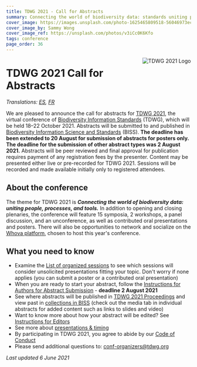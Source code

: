 ```yaml
---
title: TDWG 2021 - Call for Abstracts
summary: Connecting the world of biodiversity data: standards uniting people, processes, and tools
cover_image: https://images.unsplash.com/photo-1625465809518-56046973ecbf
cover_image_by: Sammy Wong
cover_image_ref: https://unsplash.com/photos/v3iCc0K6Kfo
tags: conference
page_order: 36
---
```


<img src="https://static.tdwg.org/conferences/2021/logos/TDWG2021_logo-plant_400w.png" alt="TDWG 2021 Logo" style="float:right;padding-left:10px;padding-bottom:10px">

# TDWG 2021 Call for Abstracts 

_Translations: [ES](https://www.tdwg.org/conferences/2021/es/envio-de-resumenes/), [FR](https://www.tdwg.org/conferences/2021/fr/appel-a-participation/)_

We are pleased to announce the call for abstracts for [TDWG 2021](https://www.tdwg.org/conferences/2021/), the virtual conference of [Biodiversity Information Standards](https://tdwg.org/) (TDWG), which will be held 18–22 October 2021. Abstracts will be submitted to and published in [Biodiversity Information Science and Standards](https://biss.pensoft.net/) (BISS). **The deadline has been extended to 20 August for submission of abstracts for posters only. The deadline for the submission of other abstract types was 2 August 2021.** Abstracts will be peer reviewed and final approval for publication requires payment of any registration fees by the presenter. Content may be presented either live or pre-recorded for TDWG 2021. Sessions will be recorded and made available initially only to registered attendees.

## About the conference

The theme for TDWG 2021 is _**Connecting the world of biodiversity data: uniting people, processes, and tools.**_ In addition to opening and closing plenaries, the conference will feature 15 symposia, 2 workshops, a panel discussion, and an unconference, as well as contributed oral presentations and posters. There will also be opportunities to network and socialize on the [Whova platform](https://whova.com/), chosen to host this year's conference.

## What you need to know

 * Examine the [List of organized sessions](../session-list/) to see which sessions will consider unsolicited presentations fitting your topic. Don't worry if none applies (you can submit a poster or a contributed oral presentation)
 * When you are ready to start your abstract, follow the [Instructions for Authors for Abstract Submission](https://www.tdwg.org/conferences/2021/instructions-for-abstract-submission/) - **deadline 2 August 2021**
 * See where abstracts will be published in [TDWG 2021 Proceedings](https://biss.pensoft.net/collection/293/) and view past in [collections in BISS](https://biss.pensoft.net/collections/) (check out the media tab in individual abstracts for added content such as links to slides and video)
 * Want to know more about how your abstract will be edited? See [Instructions for Editors](https://www.tdwg.org/conferences/2021/instructions-for-editors/)
 * See more about [presentations & timing](https://www.tdwg.org/conferences/2021/presentation-info/)
 * By participating in TDWG 2021, you agree to abide by our [Code of Conduct](https://www.tdwg.org/about/code-of-conduct/)
 * Please send additional questions to: [conf-organizers@tdwg.org](mailto:conf-organizers@tdwg.org)


_Last updated 6 June 2021_
